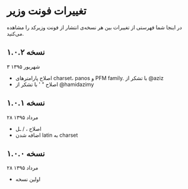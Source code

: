 تغییرات فونت وزیر
=================

در اینجا شما فهرستی از تغییرات بین هر نسخه‌ی انتشار از فونت وزیرکد را مشاهده می‌کنید.

نسخه ۱.۰.۲
----------
۳ شهریور ۱۳۹۵

- اصلاح پارامترهای charset، panos و PFM family. با تشکر از @aziz
- اصلاح " ' با تشکر از @hamidazimy

نسخه ۱.۰.۱
----------
۲۸ مرداد ۱۳۹۵

- اصلاح ، / ـل
- اضافه شدن latin به charset


نسخه ۱.۰.۰
----------
۲۸ مرداد ۱۳۹۵

- اولین نسخه
